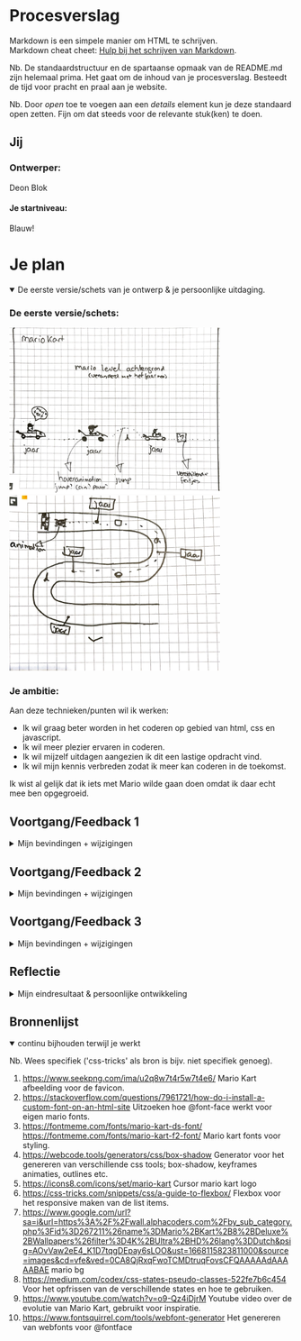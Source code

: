 # Procesverslag
Markdown is een simpele manier om HTML te schrijven.  
Markdown cheat cheet: [Hulp bij het schrijven van Markdown](https://github.com/adam-p/markdown-here/wiki/Markdown-Cheatsheet).

Nb. De standaardstructuur en de spartaanse opmaak van de README.md zijn helemaal prima. Het gaat om de inhoud van je procesverslag. Besteedt de tijd voor pracht en praal aan je website.

Nb. Door *open* toe te voegen aan een *details* element kun je deze standaard open zetten. Fijn om dat steeds voor de relevante stuk(ken) te doen.




## Jij

### Ontwerper:
Deon Blok

#### Je startniveau:
Blauw! 




# Je plan

<details open>
  <summary>De eerste versie/schets van je ontwerp & je persoonlijke uitdaging.</summary>

  ### De eerste versie/schets:
  <img src="readme-images/schets1.jpg" width="375px" alt="eerste versie/schets">
  <img src="readme-images/schets2.JPG" width="375px" alt="tweede schets">

  ### Je ambitie: 
  Aan deze technieken/punten wil ik werken:
  - Ik wil graag beter worden in het coderen op gebied van html, css en javascript.
  - Ik wil meer plezier ervaren in coderen.
  - Ik wil mijzelf uitdagen aangezien ik dit een lastige opdracht vind.
  - Ik wil mijn kennis verbreden zodat ik meer kan coderen in de toekomst.
 
</details>

Ik wist al gelijk dat ik iets met Mario wilde gaan doen omdat ik daar echt mee ben opgegroeid.


## Voortgang/Feedback 1

<details>
  <summary>Mijn bevindingen + wijzigingen </summary>

  ### Bevinding 1:
  Ik had twee verschillende schetsen gemaakt voor de ideeen die ik had bedacht. Ik was er nog over uit welk van de twee ik daadwerkelijk wilde gaan uitvoeren.
 <img src="readme-images/miro-feedback1.png" width="375px" alt="eerste feedbacksessie">
  #### oplossing:
  Na het feedbackgesprek met Stela had ze mij verschillende tips en inspiratie gegeven voor elk van de twee schetsen. Ik had besloten om voor de tweede schets te gaan, de mariokart baan. Als snel gign hier mee aan de slag en zocht ik op internet hoe ik het beste een baan kon maken met css. Dit omdat ik graag mijzelf wilde uitdagen.
  


  ### Bevinding 2:
  Ik was druk bezig met het maken van een racebaan en zoeken hoe ik dit het beste kon gaan uitvoeren. Helaas kwam ging het mij niet lukken met css.

  #### oplossing:
  Doordat ik al best wat tijd had geinvesteerd in het proberen met css een racebaan te maken had ik al wat tijd "verspild". Dit was niet gelukt en daarom ben ik verder gegaan met het maken van een racebaan in photoshop+illustrator. Zie afbeelding hieronder. Na het maken van de racebaan ging ik aan de slag met het maken van keyframe animaties voor de karts.
  <img src="readme-images/roadmap-mario.png" width="375px" alt="inspiratie racebaan">


  ### Bevinding 3:
  Het maken van animaties ging in het begin erg goed! Ik had mario laten rijden van links naar rechts op het scherm. Ik begon vanaf dit moment wel te twijfelen of ik de juiste keuze gemaakt had. Ik vroeg mij af hoe ik hiermee kon gaan voldoen aan de beoordelingseisen omdat ik er weinig tot geen interactie aan kon linken. Ook had ik moeite met het verwerken van een tijdlijn in mijn ontwerp.
  <img src="readme-images/eerste-versie.png" width="375px" alt="eerste-versie">
  ### oplossing:
  Ik ben na de les nog even gaan zitten om te gaan bedenken hoe ik dit kon gaan oplossen. Aangezien het gehele vak maar twee weken duurt moest ik in korte tijd ene oplossing gaan bedenken. Ik ben gaan brainstormen met een medestudent na de les. Zo kwam ik op het idee om iets meet een roterend stuur te doen. Ik wil kunnen interacteren met het stuur en zo een opbouwende tijdlijn creëren.

  ### Bevinding 4:
  Ik had besloten mij te gaan focussen op de tien verschillende Mario Kart games. Ik ahd heel erg moeiete met mij focussen op het coderen en raakte snel afgeleid omdat ik  nog geen duidelijk doel voor ogen had. Iets wat ik graag heb zodat ik weet waar ik naar toe kan werken. Aangezien ik erg chaotisch ben wissel ik telkens van onderwerp, terwijl het vorige onderwerp nog niet was afgerond.

  ### oplossing:
  Om dit op te lossen ben ik begonnen aan kleine simpele dingen om een beetje goede moed te krijgen en verder te kunnen werken. Ik begon met zoeken naar fonts voor mijn ontwerp en deze met @font-face toe te voegen aan mijn website.

  ### Bevinding 5:
  Ik wilde graag iets met css maken omdat mij dat heel leuk leek om eens te doen. Ik wilde mijzelf eens overtreffen. Ik begon op te zoeken hoe je een auto/kart stuur kon maken met css. Tot mijn verbazing was er helemaal niets over te vinden op een ontwerp na. Ik besloot dit helemaal uit te gaan zoeken. Elk onderdeel heb ik getest om er achter te komen wat het doet een waar het hoort. Ik heb hier heel lang aan gezeten om het te begrijpen, verschillende keren het hele internet afgezocht om te kijken wat de onderdelen betekenen. Helaas kon ik er niet achter komen. Ik besloot wel het stuur toe te voegen aan mijn css code en er mee te gaan werken.

  ### oplossing:
  Het zat mij dwars dat ik neit kon achterhalen wat elk onderdeel deed en waar het voor stond. Ik was al intens veel tijd kwijt hieraan en kon niet nog meer tijd investeren. Ik weet dat er in de lessen gezegd is dat je hier en daar bij onderdelen mocht aangeven dat je iets niet begreep maar ik ben er niet voor niets meebezig alles zelf te leren en te ondervinden. Dus ik besloot toch een image te gebruiken voor het stuur.

</details>




## Voortgang/Feedback 2

<details>
  <summary>Mijn bevindingen + wijzigingen </summary>
  
  ### Bevinding 1:
Ik begon alweer druk te maken om de javascript omdat ik html en css al lastig vind, laat staan javascript. Dus ik was erg blij met de les over javascript. Hier ben ik meteen gaan bedenken hoe ik deze kennis zo simpel mogelijk voor mijzelf kan omzetten naar de code die ik nodig heb. Ook ging ik meteen ideeen bedenken voor leuke animaties. 

  #### oplossing:
  Ik had nog wat extra oefeningen in codepen gemaakt om nog even te oefenen met animaties en javascipt. Dit waren oefeningen van voorgaande jaren die ik nog in mij copepen had staan en daar was ik heel blij mee! 
  <img src="readme-images/codepen-oefeningen.png" width="375px" alt="codepen oefeningen">



  ### Bevinding 2:
  Ik kwam er met de tweede feedbacksessie achter dat ik nog heel wat belangrijke punten miste. Mijn fonts werkte niet in GitHub. Ook had ik geen css customproperties toegevoegd (Dit wilde ik later gaan doen als ik zeker wist welke kleuren ik ging gebruiken). De kleuren die ik veel gebruik had ik er wel al ingezet.

  #### oplossing:
  Tijdens de feedback merkte ik op dat mijn fonts niet werkte in GitHub en krege toen hulp van een medestudent. Het bleek dat ik mijn fonts vergeten was om te zetten van ttf bestanden naar woff en woff2 bestanden. Dus ik ging mijn fonts door de font-squirrel generator halen om ze alsnog te laten werken!



  ### Bevinding 3:
  Ik had na wat gedoe mijn stuur in mijn code gekregen en had twee buttons gemaakt een voor links en een voor rechts. Nu moest ik beginnen aan iets wat ik lastig vind. Javascript! Ik heb eerste allerlei variablen aangemaakt voor mijn button, het stuur en het draaien van het stuur. In de les hadden we "geleerd" hoe je functies aan moest maken. Ik heb alle stappen van de les nagedaan en veranderd in mijn eigen code. Het werkte nog niet hoe ik wilde.
  #### oplossing:
  Na de les ben ik in de medialounge verder gaan werken en heb ik hulp gevraagd aan Jeffrey. Het kwam er op neer dat ik het beste if else statements kon toevoegen.. Ik heb veel er aan geprobeerd maar werkte niet zoals ik wilde. Ik moest iets anders verzinnen.


  ### Bevinding 4:
  Na het proberen van de rotaties met if else wat uiteindelijk niet was gelukt merkte ik op dat ik mijn ontwerp saai vond. Ik had onderaan wle een ol met list items toegvoegd maar deze hadden helemaal geen meerwaarde aan mijn ontwerp. Ik moest iets verzinnen met de ol aangzien het wel een tijdlijn moest worden.

  #### oplossing:
Ik bedacht mij om door op elk list item te klikken het stuur te laten draaien. Dit was javascript code die ik goed kon begrijpen en ben hier mee aan de slag gegaan. Voordat ik aan de javascript ging beginnen  wilde ik eerste de list items netjes maken. Die reageerden niet op het moment dat ik ze wilde aanspreken. Ik kwam erachter dat ik vergeten was er buttons van te maken en toen heb ik dat vervolgens kunnen oplossen.



  ### Bevinding 5:
  De javascript was iets ingewikkelder dan ik van te voren had gedacht maar het meost lukken! Ik had al een class aangemaakt in css en toen ik wilde draaien na het klikken van een button werkte het nog niet voldoende.

  #### oplossing:
 Ik bedacht mij dat Jeffrey iets had benoemd over het aanmaken van meerdere classes  en  ben hier aan de slag mee gegaan. Hij vertelde mij dat ik meerdere classes kon aanmaken voor elke rotatie. Dit was een simpele manier en iets wat ik zelf ook goed kon begrijpen. En dit lukte!

</details>




## Voortgang/Feedback 3

<details>
  <summary>Mijn bevindingen + wijzigingen</summary>
  
  ### Bevinding 1:
Afebeeldingen zoeken was lastig! Dat had ik echt onderschat. Ik moest veel verschillende mario's uot verschillnde jaren in zijn kart hebben. Veel afbeeldingen hadden achtergrondne maar die wilde ik niet, ik wilde elke afbeelding met een transparante achtergrond.

  #### oplossing:
  Ik kwam op een gegeven moment op de IGN game pagina en op meerdere mario fandoms(ik wist niet dat dat bestond) Hier had ik voldoende afbeeldingen kunnen vinden. Alle afbeelingen met achtergrond ben ik gaan bewerken om de achtergrond te verwijderen en een aantal afbeeldingen heb ik de kwaliteit wat van verbeterd omdat ik deze matig vond.



  ### Bevinding 2:
  Ik wilde graag mijn afbeelingne text vak op het eerste gezicht hidden hebben en pas na de eerste klikken tonen. Ik had van alles geprobeerd in javascript maar ik kwam er niet uit.

  #### oplossing:
Ik heb hulp gevraagd aan een medestudent en die had heel toevallig deze functie zelf ook gebruikt, ik krege hlup hoe ik deze in mijn eigen code kon toevoegen en het werkte!! Ik had nu mijn idee uitgevoerd, tijd om alles op te maken. 



  ### Bevinding 3:
  Afbeeldingen werken niet in github. Ik had allerlei problemen met mijn pagina in GitHub. Mijn afbeelingne werden neit ingeladen en een enkeling wel. Ik vroeg hulp aan medestudenten.

  #### oplossing:
  Ik was vergeten in mijn CSS de ../ voor mijn afbeelingen toe te voegen waardoor het dus net werkte. Ik heb overal .// aan toegevoegd en toen deden mijn afbeeldingen het weer.

  ### Bevinding 4:
  Het responsive maken van mijn pagina ben ik meebezig geweest. Ik wilde al mijn elementen laten meeschalen zodra ik heb scherm ging verkleinen. Mijn list schaalde hele lelijk mee dus hier moest ik een oplossing voor verzinnen. Ik moest nog wel heel wat dingen doen voor de deadline dus ik kon er niet te veel tijd in investeren.

  #### oplossing:
 Ik heb mijn ol list items een flex-wrap gegeven waardoor ze netjes kondne omklappen zodra ik mijn scherm ging verkleienen. Mijn fonts gingen ook mee. Helass is het niet gelukt om de bovenste drie elementen mee te krijgen. Het stuur, Mario en de textkolom. Ik moest nog wat andere belangrijke elementen doen in mijn code.



  ### Bevinding (zonder oplossing) 5:
 Het roteren naar links is niet gelukt. Ik wilde graag mijn stuur meerdere kanten op laten draaien. Dat was niet gelukt ik heb van alles geprobeerd maar ik moest nog wat andere dingen doen. Als ik iets meer tijd had kon ik er weer naar kijken.

</details>




## Reflectie

<details>
  <summary>Mijn eindresultaat & persoonlijke ontwikkeling</summary>

  ### Je uitkomst - karakteristiek screenshot(s):
  <img src="readme-images/eindresultaat.png" width="375px" alt="final ontwerp">
   <img src="readme-images/eindresultaat2.png" width="375px" alt="final ontwerp">
Dit is mijn uiteindelijke resultaat geworden! Ik ben er best wel trots op.

  ### Dit ging goed/Heb ik geleerd: 

- Het bedenken van ideeen ging goed, dit vind ik normaal best lastig. Wel had ik er moeite mee dat het zo kort op elkaar was allemaal.
- Ik heb veel geleerd van CSS en JS. Ik ben daar trots op aangezien ik altijd al veel moeite er mee heb gehad maar ik toch naar mijn idee een mooie opdracht van heb gemaakt.
- Ik vond dit het allermoeilijkste vak wat ik tijdens heel CMD gehad heb maar ik ehb er wel echt heel veel geleerd. En ik vond het eigenlijk ook nog best leuk :)!
- Het bijhouden van mijn bronnenlijst! Dit doe ik meestal veel te laat maar dit keer heb ik het vanaf het begin al aangepakt.



  ### Dit was lastig/Is niet gelukt:
- Het roteren naar links is niet gelukt. Dat vind ik erg jammer omdat ik vind dat het mijn ontwerp beter had gemaakt. 
   <img src="readme-images/rotatie.png" width="375px" alt="top">
- Ik vind hulp vragen erg lastig, heb ik altijd al gehad. Dat is ook bij dit vak mijn allergrootste struikelblok geweest omdat ik alles zelf wilde uitzoeken. Ook wilde ik andere mensen niet van hun werk houden omdat het al moeilijk genoeg is. 
- Ik vond het lastig dat het vak maar 2 weken duurde waardoor ik kort de tijd had voor ideegeneratie en concepten bedenken, dit was iets waardoor ik wel snel vast liep. Het bedenken van ideeen ging wel goed, maar ik had er moeite mee dat ik al snel een idee moest gaan volgen.
- Ik had beter mijn comments kunnen bijhouden in mijn code. Ik heb later wat meer comments moeten toevoegen, terwijl ik het eerder had kunnen doen.
</details>


## Bronnenlijst

<details open>
<summary>continu bijhouden terwijl je werkt</summary>

Nb. Wees specifiek ('css-tricks' als bron is bijv. niet specifiek genoeg).

1. https://www.seekpng.com/ima/u2q8w7t4r5w7t4e6/
Mario Kart afbeelding voor de favicon.
2. https://stackoverflow.com/questions/7961721/how-do-i-install-a-custom-font-on-an-html-site
Uitzoeken hoe @font-face werkt voor eigen mario fonts. 
3. https://fontmeme.com/fonts/mario-kart-ds-font/
https://fontmeme.com/fonts/mario-kart-f2-font/
Mario kart fonts voor styling.
4. https://webcode.tools/generators/css/box-shadow
Generator voor het genereren van verschillende css tools; box-shadow, keyframes animaties, outlines etc.
5. https://icons8.com/icons/set/mario-kart
Cursor mario kart logo
6. https://css-tricks.com/snippets/css/a-guide-to-flexbox/
Flexbox voor het responsive maken van de list items.
7. https://www.google.com/url?sa=i&url=https%3A%2F%2Fwall.alphacoders.com%2Fby_sub_category.php%3Fid%3D267211%26name%3DMario%2BKart%2B8%2BDeluxe%2BWallpapers%26filter%3D4K%2BUltra%2BHD%26lang%3DDutch&psig=AOvVaw2eE4_K1D7tqgDEpay6sLOO&ust=1668115823811000&source=images&cd=vfe&ved=0CA8QjRxqFwoTCMDtruqFovsCFQAAAAAdAAAAABAE
mario bg
8. https://medium.com/codex/css-states-pseudo-classes-522fe7b6c454
Voor het opfrissen van de verschillende states en hoe te gebruiken.
9. https://www.youtube.com/watch?v=o9-Qz4iDjrM
Youtube video over de evolutie van Mario Kart, gebruikt voor inspiratie.
10. https://www.fontsquirrel.com/tools/webfont-generator
Het genereren van webfonts voor @fontface
</details>